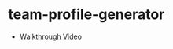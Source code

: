 # team-profile-generator

* [Walkthrough Video](https://drive.google.com/file/d/1_Fz24Ull2ctGdctxQRgKhr-z9rrPCet_/view)